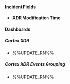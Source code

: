 
#### Incident Fields
- **XDR Modification Time**

#### Dashboards
##### Cortex XDR
- %%UPDATE_RN%%

##### Cortex XDR Events Grouping
- %%UPDATE_RN%%
